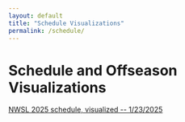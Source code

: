 ```yaml
---
layout: default
title: "Schedule Visualizations"
permalink: /schedule/
---
```


# Schedule and Offseason Visualizations

[NWSL 2025 schedule, visualized -- 1/23/2025](schedule.html)
